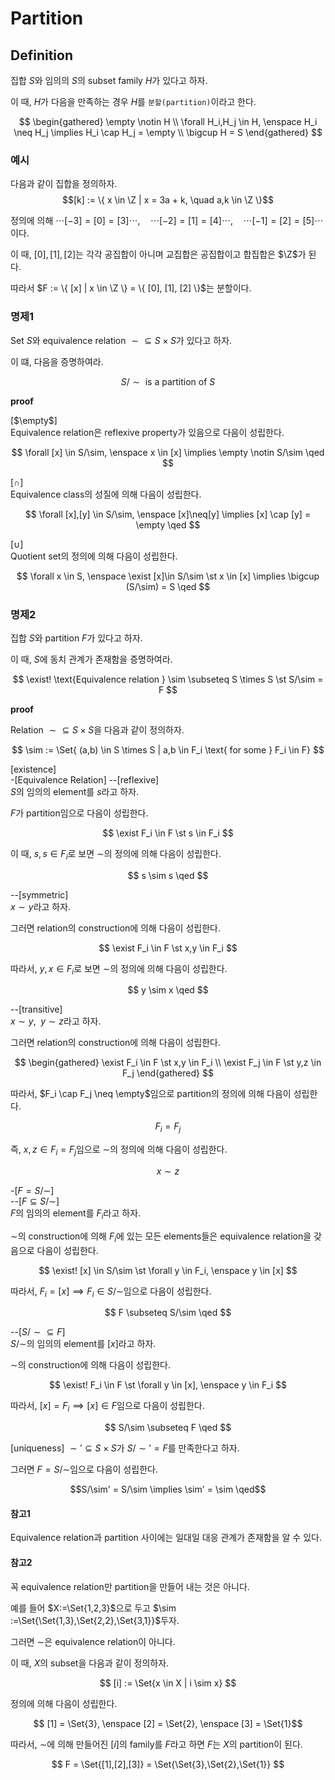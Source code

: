 # Partition
## Definition
집합 $S$와 임의의 $S$의 subset family $H$가 있다고 하자.

이 때, $H$가 다음을 만족하는 경우 $H$를 `분할(partition)`이라고 한다.

$$ \begin{gathered} \empty \notin H \\ \forall H_i,H_j \in H, \enspace H_i \neq H_j \implies H_i \cap H_j = \empty \\ \bigcup H = S \end{gathered} $$

### 예시
다음과 같이 집합을 정의하자.  
$$[k] := \{ x \in \Z | x = 3a + k, \quad a,k \in \Z \}$$

정의에 의해 $\cdots [-3] = [0] = [3] \cdots, \quad \cdots [-2] = [1] = [4] \cdots, \quad \cdots [-1] = [2] = [5] \cdots$ 이다.

이 때, $[0],[1],[2]$는 각각 공집합이 아니며 교집합은 공집합이고 합집합은 $\Z$가 된다.

따라서 $F := \{ [x] | x \in \Z \} = \{ [0], [1], [2] \}$는 분할이다.

### 명제1
Set $S$와 equivalence relation $\sim \subseteq S \times S$가 있다고 하자.

이 떄, 다음을 증명하여라.

$$  S/\sim \text{ is a partition of } S$$

**proof**

[$\empty$]  
Equivalence relation은 reflexive property가 있음으로 다음이 성립한다.

$$ \forall [x] \in S/\sim, \enspace x \in [x] \implies \empty \notin S/\sim \qed  $$

[$\cap$]  
Equivalence class의 성질에 의해 다음이 성립한다.

$$ \forall [x],[y] \in S/\sim, \enspace [x]\neq[y] \implies [x] \cap [y] = \empty \qed $$

[$\cup$]  
Quotient set의 정의에 의해 다음이 성립한다.

$$ \forall x \in S, \enspace \exist [x]\in S/\sim \st x \in [x] \implies \bigcup (S/\sim) = S \qed $$

### 명제2
집합 $S$와 partition $F$가 있다고 하자.

이 때, $S$에 동치 관계가 존재함을 증명하여라.

$$ \exist! \text{Equivalence relation } \sim \subseteq S \times S \st S/\sim = F $$

**proof**

Relation $\sim \subseteq S \times S$을 다음과 같이 정의하자.

$$ \sim := \Set{ (a,b) \in S \times S | a,b \in F_i \text{ for some } F_i \in F} $$

[existence]  
-[Equivalence Relation]
--[reflexive]  
$S$의 임의의 element를 $s$라고 하자.

$F$가 partition임으로 다음이 성립한다.

$$ \exist F_i \in F \st s \in F_i $$

이 때, $s,s \in F_i$로 보면 $\sim$의 정의에 의해 다음이 성립한다.

$$ s \sim s \qed $$

--[symmetric]  
$x \sim y$라고 하자.

그러면 relation의 construction에 의해 다음이 성립한다.

$$ \exist F_i \in F \st x,y \in F_i $$

따라서, $y,x \in F_i$로 보면 $\sim$의 정의에 의해 다음이 성립한다.

$$ y \sim x \qed $$

--[transitive]  
$x \sim y, \enspace y \sim z$라고 하자.

그러면 relation의 construction에 의해 다음이 성립한다.

$$ \begin{gathered} \exist F_i \in F \st x,y \in F_i \\ \exist F_j \in F \st y,z \in F_j \end{gathered}  $$

따라서, $F_i \cap F_j \neq \empty$임으로 partition의 정의에 의해 다음이 성립한다.

$$ F_i = F_j $$

즉, $x,z \in F_i = F_j$임으로 $\sim$의 정의에 의해 다음이 성립한다.

$$ x \sim z $$

-[$F = S/\sim$]    
--[$F \subseteq S/\sim$]  
$F$의 임의의 element를 $F_i$라고 하자.

$\sim$의 construction에 의해 $F_i$에 있는 모든 elements들은 equivalence relation을 갖음으로 다음이 성립한다.

$$ \exist! [x] \in S/\sim \st \forall y \in F_i, \enspace y \in [x] $$

따라서, $F_i = [x] \implies F_i \in S/\sim$임으로 다음이 성립한다.

$$ F \subseteq S/\sim \qed $$

--[$S/\sim \subseteq F$]  
$S/\sim$의 임의의 element를 $[x]$라고 하자.

$\sim$의 construction에 의해 다음이 성립한다.

$$ \exist! F_i \in F \st \forall y \in [x], \enspace y \in F_i $$

따라서, $[x] = F_i \implies [x] \in F$임으로 다음이 성립한다.

$$ S/\sim \subseteq F \qed $$

[uniqueness]
$\sim' \subseteq S \times S$가 $S/\sim' = F$를 만족한다고 하자.

그러면 $F = S/\sim$임으로 다음이 성립한다.

$$S/\sim' = S/\sim \implies \sim' = \sim \qed$$

#### 참고1
Equivalence relation과 partition 사이에는 일대일 대응 관계가 존재함을 알 수 있다.

#### 참고2
꼭 equivalence relation만 partition을 만들어 내는 것은 아니다.

예를 들어 $X:=\Set{1,2,3}$으로 두고 $\sim :=\Set{\Set{1,3},\Set{2,2},\Set{3,1}}$두자.

그러면 $\sim$은 equivalence relation이 아니다. 

이 때, $X$의 subset을 다음과 같이 정의하자.

$$ [i] := \Set{x \in X | i \sim x} $$

정의에 의해 다음이 성립한다.

$$ [1] = \Set{3}, \enspace [2] = \Set{2}, \enspace [3] = \Set{1}$$

따라서, $\sim$에 의해 만들어진 $[i]$의 family를 $F$라고 하면 $F$는 $X$의 partition이 된다.

$$ F = \Set{[1],[2],[3]} = \Set{\Set{3},\Set{2},\Set{1}} $$